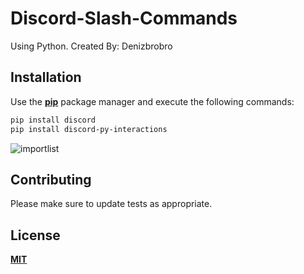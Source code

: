 # Discord-Slash-Commands
Using Python.
Created By: Denizbrobro

## Installation

Use the **[pip](https://pip.pypa.io/en/stable/)** package manager and execute the following commands:

```bash
pip install discord
pip install discord-py-interactions
```


![importlist](https://github.com/Denizbrobro/Discord-Slash-Commands/assets/140730727/d0df0e9a-60d0-4aae-93c1-3633fcc87657)


## Contributing



Please make sure to update tests as appropriate.

## License

**[MIT](https://choosealicense.com/licenses/mit/)**
